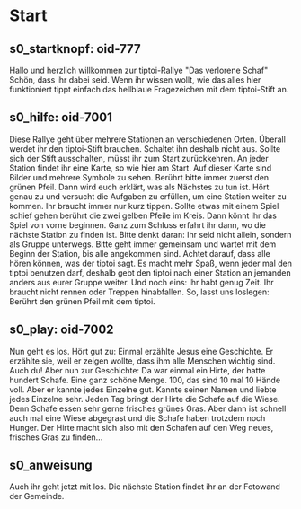 # Start

## s0_startknopf: oid-777
Hallo und herzlich willkommen zur tiptoi-Rallye "Das verlorene Schaf"
Schön, dass ihr dabei seid.
Wenn ihr wissen wollt, wie das alles hier funktioniert tippt einfach das hellblaue Fragezeichen mit dem tiptoi-Stift an.

## s0_hilfe: oid-7001
Diese Rallye geht über mehrere Stationen an verschiedenen Orten. 
Überall werdet ihr den tiptoi-Stift brauchen.
Schaltet ihn deshalb nicht aus. Sollte sich der Stift ausschalten, müsst ihr zum Start zurückkehren.
An jeder Station findet ihr eine Karte, so wie hier am Start. Auf dieser Karte sind Bilder und mehrere Symbole zu sehen. Berührt bitte immer zuerst den grünen Pfeil. Dann wird euch erklärt, was als Nächstes zu tun ist. Hört genau zu und versucht die Aufgaben zu erfüllen, um eine Station weiter zu kommen. Ihr braucht immer nur kurz tippen. Sollte etwas mit einem Spiel schief gehen berührt die zwei gelben Pfeile im Kreis. Dann könnt ihr das Spiel von vorne beginnen.
Ganz zum Schluss erfahrt ihr dann, wo die nächste Station zu finden ist.
Bitte denkt daran: Ihr seid nicht allein, sondern als Gruppe unterwegs. 
Bitte geht immer gemeinsam und wartet mit dem Beginn der Station, bis alle angekommen sind. Achtet darauf, dass alle hören können, was der tiptoi sagt. 
Es macht mehr Spaß, wenn jeder mal den tiptoi benutzen darf, deshalb gebt den tiptoi nach einer Station an jemanden anders aus eurer Gruppe weiter.
Und noch eins: Ihr habt genug Zeit. Ihr braucht nicht rennen oder Treppen hinabfallen.
So, lasst uns loslegen: Berührt den grünen Pfeil mit dem tiptoi.

## s0_play: oid-7002
Nun geht es los. Hört gut zu:
Einmal erzählte Jesus eine Geschichte. Er erzählte sie, weil er zeigen wollte, dass ihm alle Menschen wichtig sind. Auch du!
Aber nun zur Geschichte:
Da war einmal ein Hirte, der hatte hundert Schafe. Eine ganz schöne Menge. 100, das sind 10 mal 10 Hände voll. Aber er kannte jedes Einzelne gut. Kannte seinen Namen und liebte jedes Einzelne sehr.
Jeden Tag bringt der Hirte die Schafe auf die Wiese. Denn Schafe essen sehr gerne frisches grünes Gras. Aber dann ist schnell auch mal eine Wiese abgegrast und die Schafe haben trotzdem noch Hunger. Der Hirte macht sich also mit den Schafen auf den Weg neues, frisches Gras zu finden...

## s0_anweisung
Auch ihr geht jetzt mit los. Die nächste Station findet ihr an der Fotowand der Gemeinde.
